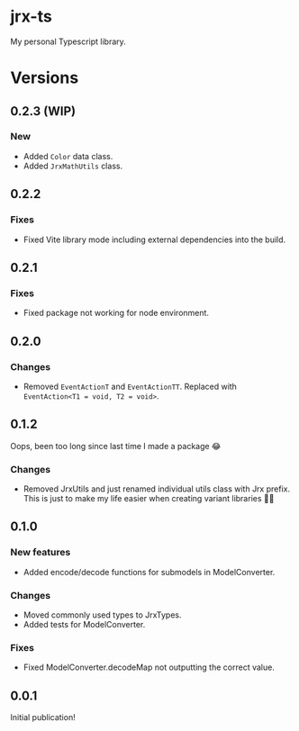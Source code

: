 # jrx-ts

My personal Typescript library.

# Versions
## 0.2.3 (WIP)
### New
- Added `Color` data class.
- Added `JrxMathUtils` class.

## 0.2.2
### Fixes
- Fixed Vite library mode including external dependencies into the build.

## 0.2.1
### Fixes
- Fixed package not working for node environment.

## 0.2.0
### Changes
- Removed `EventActionT` and `EventActionTT`. Replaced with `EventAction<T1 = void, T2 = void>`.

## 0.1.2
Oops, been too long since last time I made a package 😂
### Changes
- Removed JrxUtils and just renamed individual utils class with Jrx prefix. This is just to make my life easier when creating variant libraries 🤷‍♂️

## 0.1.0
### New features
- Added encode/decode functions for submodels in ModelConverter.
### Changes
- Moved commonly used types to JrxTypes.
- Added tests for ModelConverter.
### Fixes
- Fixed ModelConverter.decodeMap not outputting the correct value.

## 0.0.1
Initial publication!